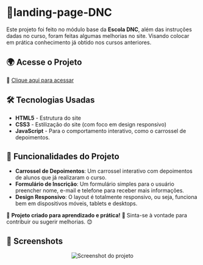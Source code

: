 
# 🚀landing-page-DNC

Este projeto foi feito no módulo base da **Escola DNC**, além das instruções dadas no curso, foram feitas algumas melhorias no site.
Visando colocar em prática conhecimento já obtido nos cursos anteriores. 

## 🌍 Acesse o Projeto
🔗 [Clique aqui para acessar](https://rodrigo-falcao.github.io/landing-page-DNC/)

## 🛠️ Tecnologias Usadas

- **HTML5** - Estrutura do site
- **CSS3** - Estilização do site (com foco em design responsivo)
- **JavaScript** - Para o comportamento interativo, como o carrossel de depoimentos.

## 📱 Funcionalidades do Projeto

- **Carrossel de Depoimentos**: Um carrossel interativo com depoimentos de alunos que já realizaram o curso.
- **Formulário de Inscrição**: Um formulário simples para o usuário preencher nome, e-mail e telefone para receber mais informações.
- **Design Responsivo**: O layout é totalmente responsivo, ou seja, funciona bem em dispositivos móveis, tablets e desktops.

🔹 **Projeto criado para aprendizado e prática!** 🚀 Sinta-se à vontade para contribuir ou sugerir melhorias. 😊

## 📸 Screenshots

<p align="center">
  <img src="https://github.com/user-attachments/assets/760e9e64-fea0-493e-8445-322c2cb9796d" alt="Screenshot do projeto">
</p>
